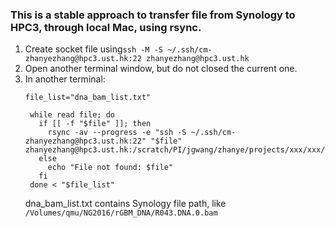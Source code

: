 ### This is a stable approach to transfer file from Synology to HPC3, through local Mac, using rsync.
1. Create socket file using```ssh -M -S ~/.ssh/cm-zhanyezhang@hpc3.ust.hk:22 zhanyezhang@hpc3.ust.hk```
2. Open another terminal window, but do not closed the current one.
3. In another terminal:
   ```
   file_list="dna_bam_list.txt"
   
    while read file; do
      if [[ -f "$file" ]]; then
        rsync -av --progress -e "ssh -S ~/.ssh/cm-zhanyezhang@hpc3.ust.hk:22" "$file" zhanyezhang@hpc3.ust.hk:/scratch/PI/jgwang/zhanye/projects/xxx/xxx/bam/
      else
        echo "File not found: $file"
      fi
    done < "$file_list"

   ```
   dna_bam_list.txt contains Synology file path, like ```/Volumes/qmu/NG2016/rGBM_DNA/R043.DNA.0.bam```

